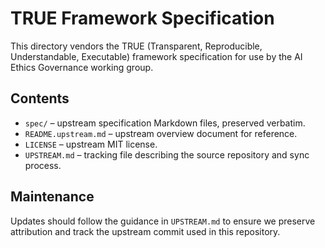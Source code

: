 # TRUE Framework Specification

This directory vendors the TRUE (Transparent, Reproducible, Understandable, Executable) framework specification for use by the AI Ethics Governance working group.

## Contents
- `spec/` – upstream specification Markdown files, preserved verbatim.
- `README.upstream.md` – upstream overview document for reference.
- `LICENSE` – upstream MIT license.
- `UPSTREAM.md` – tracking file describing the source repository and sync process.

## Maintenance
Updates should follow the guidance in `UPSTREAM.md` to ensure we preserve attribution and track the upstream commit used in this repository.
